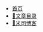 <!--
 * @LastEditors: misitebao
 * @Description: 请添加文档头注释！！！
-->

- [首页](/)
- [:lemon:文章目录](doc/README.md)
- [:tangerine:米司博客](https://blog.misitebao.com)
